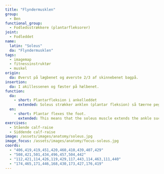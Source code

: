 ```yaml
---
title: "Flyndermusklen"
group:
  - Ben
functional_group:
  - Fodledsstrækkere (plantarfleksorer)
joint:
  - Fodleddet
name:
  latin: "Soleus"
  da: "Flyndermusklen"
tags:
  - imagemap
  - fitnessinstruktør
  - muskel
origin: 
  da: Øverst på lægbenet og øverste 2/3 af skinnebenet bagpå.
insertion: 
  da: I akillessenen og fæster på hælbenet.
function:
  da:
    - short: Plantarfleksion i ankelleddet
      extended: Soleus strækker anklen (plantar fleksion) så tæerne peger i forlængelse af underbenet. Soleus hjælper med at gå op på tæer.
  en:
    - short: Plantar flexes the foot.
      extended: This means that the soleus muscle extends the ankle such that the angle between the top of the foot and the lower leg increases (i.e. the action of rising up on your toes or the balls of your feet).
exercises:
  - Stående calf-raise
  - Siddende calf-raise
image: /assets/images/anatomy/soleus.jpg
image_focus: /assets/images/anatomy/focus-soleus.jpg
coords:
  - "406,419,419,451,420,460,410,439,407,429"
  - "508,421,501,434,496,457,504,442"
  - "112,421,114,426,119,429,117,443,114,463,111,440"
  - "174,465,171,446,168,430,173,427,176,419"
---
```

